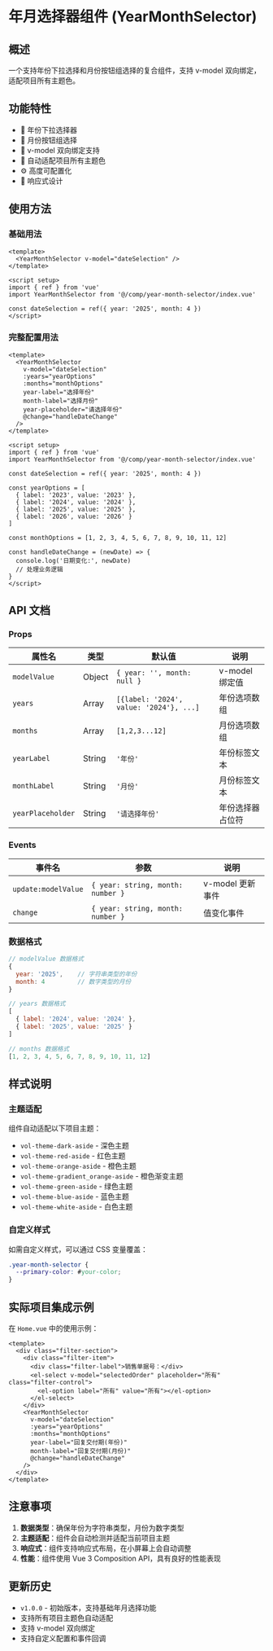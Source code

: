 # 年月选择器组件 (YearMonthSelector)

## 概述
一个支持年份下拉选择和月份按钮组选择的复合组件，支持 v-model 双向绑定，适配项目所有主题色。

## 功能特性
- 📅 年份下拉选择器
- 🔘 月份按钮组选择
- 🔄 v-model 双向绑定支持
- 🎨 自动适配项目所有主题色
- ⚙️ 高度可配置化
- 📱 响应式设计

## 使用方法

### 基础用法
```vue
<template>
  <YearMonthSelector v-model="dateSelection" />
</template>

<script setup>
import { ref } from 'vue'
import YearMonthSelector from '@/comp/year-month-selector/index.vue'

const dateSelection = ref({ year: '2025', month: 4 })
</script>
```

### 完整配置用法
```vue
<template>
  <YearMonthSelector
    v-model="dateSelection"
    :years="yearOptions"
    :months="monthOptions"
    year-label="选择年份"
    month-label="选择月份"
    year-placeholder="请选择年份"
    @change="handleDateChange"
  />
</template>

<script setup>
import { ref } from 'vue'
import YearMonthSelector from '@/comp/year-month-selector/index.vue'

const dateSelection = ref({ year: '2025', month: 4 })

const yearOptions = [
  { label: '2023', value: '2023' },
  { label: '2024', value: '2024' },
  { label: '2025', value: '2025' },
  { label: '2026', value: '2026' }
]

const monthOptions = [1, 2, 3, 4, 5, 6, 7, 8, 9, 10, 11, 12]

const handleDateChange = (newDate) => {
  console.log('日期变化:', newDate)
  // 处理业务逻辑
}
</script>
```

## API 文档

### Props
| 属性名 | 类型 | 默认值 | 说明 |
|--------|------|---------|------|
| `modelValue` | Object | `{ year: '', month: null }` | v-model 绑定值 |
| `years` | Array | `[{label: '2024', value: '2024'}, ...]` | 年份选项数组 |
| `months` | Array | `[1,2,3...12]` | 月份选项数组 |
| `yearLabel` | String | `'年份'` | 年份标签文本 |
| `monthLabel` | String | `'月份'` | 月份标签文本 |
| `yearPlaceholder` | String | `'请选择年份'` | 年份选择器占位符 |

### Events
| 事件名 | 参数 | 说明 |
|--------|------|------|
| `update:modelValue` | `{ year: string, month: number }` | v-model 更新事件 |
| `change` | `{ year: string, month: number }` | 值变化事件 |

### 数据格式
```javascript
// modelValue 数据格式
{
  year: '2025',    // 字符串类型的年份
  month: 4         // 数字类型的月份
}

// years 数据格式
[
  { label: '2024', value: '2024' },
  { label: '2025', value: '2025' }
]

// months 数据格式
[1, 2, 3, 4, 5, 6, 7, 8, 9, 10, 11, 12]
```

## 样式说明

### 主题适配
组件自动适配以下项目主题：
- `vol-theme-dark-aside` - 深色主题
- `vol-theme-red-aside` - 红色主题
- `vol-theme-orange-aside` - 橙色主题
- `vol-theme-gradient_orange-aside` - 橙色渐变主题
- `vol-theme-green-aside` - 绿色主题
- `vol-theme-blue-aside` - 蓝色主题
- `vol-theme-white-aside` - 白色主题

### 自定义样式
如需自定义样式，可以通过 CSS 变量覆盖：
```css
.year-month-selector {
  --primary-color: #your-color;
}
```

## 实际项目集成示例

在 `Home.vue` 中的使用示例：
```vue
<template>
  <div class="filter-section">
    <div class="filter-item">
      <div class="filter-label">销售单据号：</div>
      <el-select v-model="selectedOrder" placeholder="所有" class="filter-control">
        <el-option label="所有" value="所有"></el-option>
      </el-select>
    </div>
    <YearMonthSelector
      v-model="dateSelection"
      :years="yearOptions"
      :months="monthOptions"
      year-label="回复交付期(年份)"
      month-label="回复交付期(月份)"
      @change="handleDateChange"
    />
  </div>
</template>
```

## 注意事项

1. **数据类型**：确保年份为字符串类型，月份为数字类型
2. **主题适配**：组件会自动检测并适配当前项目主题
3. **响应式**：组件支持响应式布局，在小屏幕上会自动调整
4. **性能**：组件使用 Vue 3 Composition API，具有良好的性能表现

## 更新历史

- `v1.0.0` - 初始版本，支持基础年月选择功能
- 支持所有项目主题色自动适配
- 支持 v-model 双向绑定
- 支持自定义配置和事件回调 